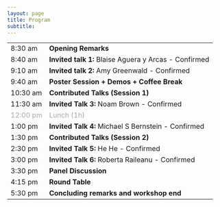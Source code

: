 ```yaml
---
layout: page
title: Program
subtitle: 
---
```


<div class='program-table' style='font-size: 10pt; width:100%;' align="center">

<table>
  <tr>
    <td>8:30 am</td>
    <td><b>Opening Remarks</b></td>
  </tr>
  <tr>
    <td>8:40 am</td>
    <td><b>Invited talk 1:</b> Blaise Aguera y Arcas - Confirmed </td>
  </tr>
  <tr>
    <td>9:10 am</td>
    <td><b>Invited talk 2:</b> Amy Greenwald - Confirmed</td>
  </tr>
  <tr>
    <td>9:40 am</td>
    <td><b>Poster Session + Demos + Coffee Break </b></td>
  </tr>
  
  <tr>
    <td>10:30 am</td>
    <td><b>Contributed Talks (Session 1)</b></td>
  </tr>
  
  <tr>
    <td>11:30 am</td>
    <td><b>Invited Talk 3:</b> Noam Brown - Confirmed</td>
  </tr>
  <tr style='color:darkgray;'>
    <td>12:00 pm</td>
    <td>Lunch (1h)</td>
  </tr>
   <tr>
    <td>1:00 pm </td>
    <td><b>Invited Talk 4:</b> Michael S Bernstein - Confirmed </td>
  </tr>
  <tr>
    <td>1:30 pm</td>
    <td><b>Contributed Talks (Session 2)</b></td>
  </tr>
  <tr>
    <td> 2:30 pm </td>
    <td><b>Invited Talk 5:</b> He He - Confirmed </td>
  </tr>
  <tr>
    <td>3:00 pm</td>
    <td><b>Invited Talk 6:</b> Roberta Raileanu - Confirmed</td>
  </tr>
    <tr>
    <td>3:30 pm</td>
    <td><b>Panel Discussion</b></td>
  </tr>
  <tr>
    <td>4:15 pm</td>
    <td><b>Round Table</b></td>
  </tr>
  <tr>
    <td>5:30 pm</td>
    <td><b>Concluding remarks and workshop end</b></td>
  </tr>

</table>

</div>


